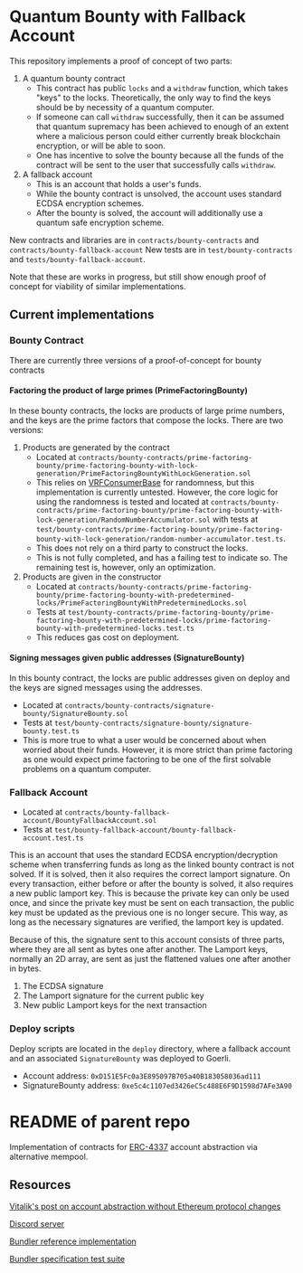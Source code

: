 # Quantum Bounty with Fallback Account

This repository implements a proof of concept of two parts:
1. A quantum bounty contract
   - This contract has public `locks` and a `withdraw` function, which takes "keys" to the locks. Theoretically, the only way to find the keys should be by necessity of a quantum computer.
   - If someone can call `withdraw` successfully, then it can be assumed that quantum supremacy has been achieved to enough of an extent where a malicious person could either currently break blockchain encryption, or will be able to soon.
   - One has incentive to solve the bounty because all the funds of the contract will be sent to the user that successfully calls `withdraw`.
2. A fallback account
   - This is an account that holds a user's funds.
   - While the bounty contract is unsolved, the account uses standard ECDSA encryption schemes.
   - After the bounty is solved, the account will additionally use a quantum safe encryption scheme.

New contracts and libraries are in `contracts/bounty-contracts` and `contracts/bounty-fallback-account`
New tests are in `test/bounty-contracts` and `tests/bounty-fallback-account`.

Note that these are works in progress, but still show enough proof of concept for viability of similar implementations.

## Current implementations
### Bounty Contract
There are currently three versions of a proof-of-concept for bounty contracts

#### Factoring the product of large primes (PrimeFactoringBounty)
In these bounty contracts, the locks are products of large prime numbers, and the keys are the prime factors that compose the locks. There are two versions:
   1. Products are generated by the contract
      - Located at `contracts/bounty-contracts/prime-factoring-bounty/prime-factoring-bounty-with-lock-generation/PrimeFactoringBountyWithLockGeneration.sol`
      - This relies on [VRFConsumerBase](https://docs.chain.link/vrf/v2/introduction) for randomness, but this implementation is currently untested. However, the core logic for using the randomness is tested and located at `contracts/bounty-contracts/prime-factoring-bounty/prime-factoring-bounty-with-lock-generation/RandomNumberAccumulator.sol` with tests at `test/bounty-contracts/prime-factoring-bounty/prime-factoring-bounty-with-lock-generation/random-number-accumulator.test.ts`.
      - This does not rely on a third party to construct the locks.
      - This is not fully completed, and has a failing test to indicate so. The remaining test is, however, only an optimization.
   2. Products are given in the constructor
       - Located at `contracts/bounty-contracts/prime-factoring-bounty/prime-factoring-bounty-with-predetermined-locks/PrimeFactoringBountyWithPredeterminedLocks.sol`
       - Tests at `test/bounty-contracts/prime-factoring-bounty/prime-factoring-bounty-with-predetermined-locks/prime-factoring-bounty-with-predetermined-locks.test.ts`
      - This reduces gas cost on deployment.

#### Signing messages given public addresses (SignatureBounty)
In this bounty contract, the locks are public addresses given on deploy and the keys are signed messages using the addresses.
   - Located at `contracts/bounty-contracts/signature-bounty/SignatureBounty.sol`
   - Tests at `test/bounty-contracts/signature-bounty/signature-bounty.test.ts`
   - This is more true to what a user would be concerned about when worried about their funds. However, it is more strict than prime factoring as one would expect prime factoring to be one of the first solvable problems on a quantum computer.

### Fallback Account
- Located at `contracts/bounty-fallback-account/BountyFallbackAccount.sol`
- Tests at `test/bounty-fallback-account/bounty-fallback-account.test.ts`

This is an account that uses the standard ECDSA encryption/decryption scheme when transferring funds as long as the linked bounty contract is not solved. If it is solved, then it also requires the correct lamport signature. On every transaction, either before or after the bounty is solved, it also requires a new public lamport key. This is because the private key can only be used once, and since the private key must be sent on each transaction, the public key must be updated as the previous one is no longer secure. This way, as long as the necessary signatures are verified, the lamport key is updated.

Because of this, the signature sent to this account consists of three parts, where they are all sent as bytes one after another. The Lamport keys, normally an 2D array, are sent as just the flattened values one after another in bytes.
1. The ECDSA signature
2. The Lamport signature for the current public key
3. New public Lamport keys for the next transaction


### Deploy scripts
Deploy scripts are located in the `deploy` directory, where a fallback account and an associated `SignatureBounty` was deployed to Goerli.

- Account address: `0xD151E5Fc0a3E895097B705a40B183058036ad111`
- SignatureBounty address: `0xe5c4c1107ed3426eC5c488E6F9D1598d7AFe3A90`
      

# README of parent repo
Implementation of contracts for [ERC-4337](https://eips.ethereum.org/EIPS/eip-4337) account abstraction via alternative mempool.

## Resources

[Vitalik's post on account abstraction without Ethereum protocol changes](https://medium.com/infinitism/erc-4337-account-abstraction-without-ethereum-protocol-changes-d75c9d94dc4a)

[Discord server](http://discord.gg/fbDyENb6Y9)

[Bundler reference implementation](https://github.com/eth-infinitism/bundler)

[Bundler specification test suite](https://github.com/eth-infinitism/bundler-spec-tests)
